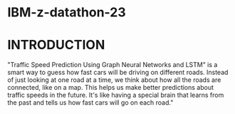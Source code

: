 # IBM-z-datathon-23
# INTRODUCTION
"Traffic Speed Prediction Using Graph Neural Networks and LSTM" is a smart way to guess how fast cars will be driving on different roads. Instead of just looking at one road at a time, we think about how all the roads are connected, like on a map. This helps us make better predictions about traffic speeds in the future. It's like having a special brain that learns from the past and tells us how fast cars will go on each road."
